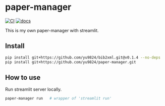 # paper-manager

[![CI](https://github.com/yu9824/paper-manager/actions/workflows/CI.yaml/badge.svg)](https://github.com/yu9824/paper-manager/actions/workflows/CI.yaml)
[![docs](https://github.com/yu9824/paper-manager/actions/workflows/docs.yaml/badge.svg)](https://github.com/yu9824/paper-manager/actions/workflows/docs.yaml)

This is my own paper-manager with streamlit.

## Install

```bash
pip install git+https://github.com/yu9824/bib2xml.git@v0.1.4 --no-deps
pip install git+https://github.com/yu9824/paper-manager.git

```

## How to use

Run streamlit server locally.

```bash
paper-manager run   # wrapper of 'streamlit run'
```
